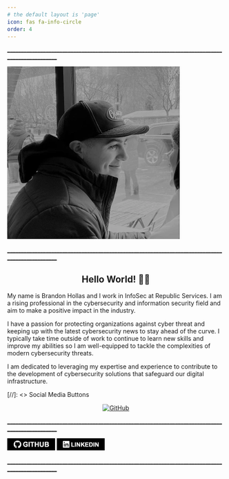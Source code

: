 ```yaml
---
# the default layout is 'page'
icon: fas fa-info-circle
order: 4
---
```


<u>________________________________________________________________________________________________</u>

![Hero Image](/assets/img/headers/About-Portrait.webp)

<u>________________________________________________________________________________________________</u>

<h2 align = "center"><b> Hello World! 👋🏻 </b></h2>

My name is Brandon Hollas and I work in InfoSec at Republic Services. I am a rising professional in the cybersecurity and information security field and aim to make a positive impact in the industry.

I have a passion for protecting organizations against cyber threat and keeping up with the latest cybersecurity news to stay ahead of the curve. I typically take time outside of work to continue to learn new skills and improve my abilities so I am well-equipped to tackle the complexities of modern cybersecurity threats. 

I am dedicated to leveraging my expertise and experience to contribute to the development of cybersecurity solutions that safeguard our digital infrastructure.

[//]: <> Social Media Buttons

<p style="text-align:center"> <a href="https://github.com/Fazqix"> <img alt="GitHub" src="https://github.com/Fazqix/Fazqix.github.io/tree/main/assets/img/buttons/GitHub-Button.webp" /> </a>
</p>

<u>________________________________________________________________________________________________</u>

[![GitHub-Button](/assets/img/buttons/GitHub-Button.webp)](https://github.com/Fazqix)
[![GitHub-Button](/assets/img/buttons/LinkedIn-Button.webp)](https://www.linkedin.com/in/brandon-hollas/)

<u>________________________________________________________________________________________________</u>